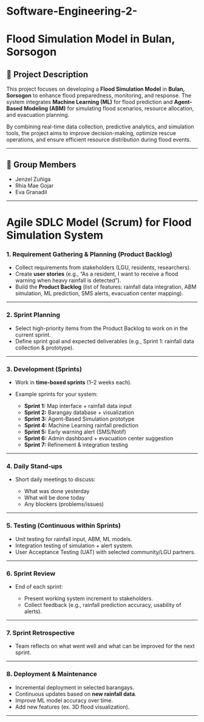 # Software-Engineering-2-
# Flood Simulation Model in Bulan, Sorsogon

## 📌 Project Description
This project focuses on developing a **Flood Simulation Model** in **Bulan, Sorsogon** to enhance flood preparedness, monitoring, and response. The system integrates **Machine Learning (ML)** for flood prediction and **Agent-Based Modeling (ABM)** for simulating flood scenarios, resource allocation, and evacuation planning.  

By combining real-time data collection, predictive analytics, and simulation tools, the project aims to improve decision-making, optimize rescue operations, and ensure efficient resource distribution during flood events.

---

## 👥 Group Members
- Jenzel Zuñiga
- Rhia Mae Gojar
- Eva Granadil  

---

# **Agile SDLC Model (Scrum) for Flood Simulation System**

### **1. Requirement Gathering & Planning (Product Backlog)**

* Collect requirements from stakeholders (LGU, residents, researchers).
* Create **user stories** (e.g., “As a resident, I want to receive a flood warning when heavy rainfall is detected”).
* Build the **Product Backlog** (list of features: rainfall data integration, ABM simulation, ML prediction, SMS alerts, evacuation center mapping).

---

### **2. Sprint Planning**

* Select high-priority items from the Product Backlog to work on in the current sprint.
* Define sprint goal and expected deliverables (e.g., Sprint 1: rainfall data collection & prototype).

---

### **3. Development (Sprints)**

* Work in **time-boxed sprints** (1–2 weeks each).
* Example sprints for your system:

  * **Sprint 1:** Map interface + rainfall data input
  * **Sprint 2:** Barangay database + visualization
  * **Sprint 3:** Agent-Based Simulation prototype
  * **Sprint 4:** Machine Learning rainfall prediction
  * **Sprint 5:** Early warning alert (SMS/Notif)
  * **Sprint 6:** Admin dashboard + evacuation center suggestion
  * **Sprint 7:** Refinement & integration testing

---

### **4. Daily Stand-ups**

* Short daily meetings to discuss:

  * What was done yesterday
  * What will be done today
  * Any blockers (problems/issues)

---

### **5. Testing (Continuous within Sprints)**

* Unit testing for rainfall input, ABM, ML models.
* Integration testing of simulation + alert system.
* User Acceptance Testing (UAT) with selected community/LGU partners.

---

### **6. Sprint Review**

* End of each sprint:

  * Present working system increment to stakeholders.
  * Collect feedback (e.g., rainfall prediction accuracy, usability of alerts).

---

### **7. Sprint Retrospective**

* Team reflects on what went well and what can be improved for the next sprint.

---

### **8. Deployment & Maintenance**

* Incremental deployment in selected barangays.
* Continuous updates based on **new rainfall data**.
* Improve ML model accuracy over time.
* Add new features (ex. 3D flood visualization).

---




